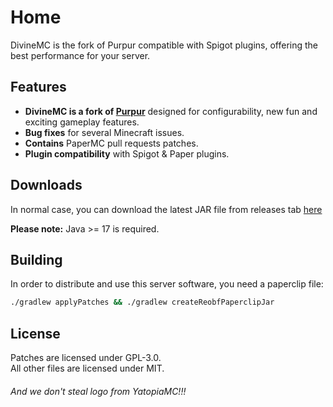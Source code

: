 # Home

DivineMC is the fork of Purpur compatible with Spigot plugins, offering the best performance for your server.

## Features

- **DivineMC is a fork of [Purpur](https://github.com/PurpurMC/Purpur)** designed for configurability, new fun and exciting gameplay features.
- **Bug fixes** for several Minecraft issues.
- **Contains** PaperMC pull requests patches.
- **Plugin compatibility** with Spigot & Paper plugins.

## Downloads

In normal case, you can download the latest JAR file from releases tab [here](https://github.com/DivineMC/DivineMC/releases/latest)

**Please note:** Java >= 17 is required.

## Building

In order to distribute and use this server software, you need a paperclip file:

```bash
./gradlew applyPatches && ./gradlew createReobfPaperclipJar
```

## License

Patches are licensed under GPL-3.0.  
All other files are licensed under MIT.

###### And we don't steal logo from YatopiaMC!!!
